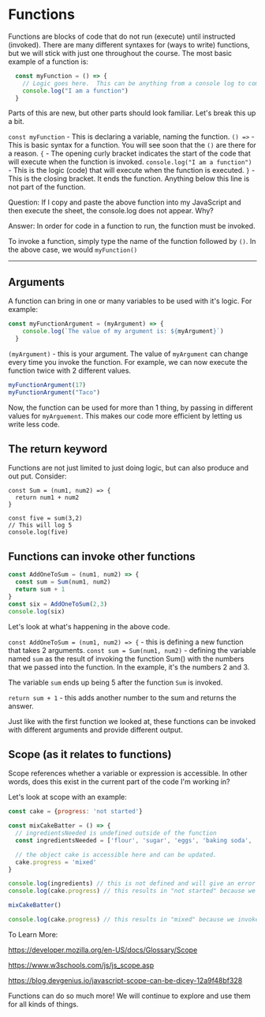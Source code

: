 # Functions

Functions are blocks of code that do not run (execute) until instructed (invoked).  There are many different syntaxes for (ways to write) functions, but we will stick with just one throughout the course.  The most basic example of a function is:

```js
  const myFunction = () => {
    // Logic goes here.  This can be anything from a console log to complex looping and data transformations.  You could even invoke other functions!
    console.log("I am a function")
  }
```

Parts of this are new, but other parts should look familiar.  Let's break this up a bit.  

`const myFunction` - This is declaring a variable, naming the function.
`() =>` - This is basic syntax for a function.  You will see soon that the `()` are there for a reason.
`{` - The opening curly bracket indicates the start of the code that will execute when the function is invoked.
`console.log("I am a function")` - This is the logic (code) that will execute when the function is executed.
`}` - This is the closing bracket.  It ends the function.  Anything below this line is not part of the function.

Question: If I copy and paste the above function into my JavaScript and then execute the sheet, the console.log does not appear.  Why?

Answer:  In order for code in a function to run, the function must be invoked.

To invoke a function, simply type the name of the function followed by `()`.  In the above case, we would `myFunction()`

***

## Arguments

A function can bring in one or many variables to be used with it's logic. For example:

```js
const myFunctionArgument = (myArgument) => {
    console.log(`The value of my argument is: ${myArgument}`)
  }
```
`(myArgument)` - this is your argument.  The value of `myArgument` can change every time you invoke the function.  For example, we can now execute the function twice with 2 different values.

```js
myFunctionArgument(17)
myFunctionArgument("Taco")
```

Now, the function can be used for more than 1 thing, by passing in different values for `myArguement`.  This makes our code more efficient by letting us write less code.

## The return keyword

Functions are not just limited to just doing logic, but can also produce and out put.  Consider:

```Js
const Sum = (num1, num2) => {
  return num1 + num2
}

const five = sum(3,2)
// This will log 5
console.log(five)
```

## Functions can invoke other functions

```js
const AddOneToSum = (num1, num2) => {
  const sum = Sum(num1, num2)
  return sum + 1
}
const six = AddOneToSum(2,3)
console.log(six)
```

Let's look at what's happening in the above code. 

`const AddOneToSum = (num1, num2) => {` - this is defining a new function that takes 2 arguments. 
`const sum = Sum(num1, num2)` - defining the variable named `sum` as the result of invoking the function Sum() with the numbers that we passed into the function.  In the example, it's the numbers 2 and 3.

The variable `sum` ends up being 5 after the function `Sum` is invoked.  

`return sum + 1` - this adds another number to the sum and returns the answer.

Just like with the first function we looked at, these functions can be invoked with different arguments and provide different output.  

## Scope (as it relates to functions)

Scope references whether a variable or expression is accessible.  In other words, does this exist in the current part of the code I'm working in?  

Let's look at scope with an example:

```js
const cake = {progress: 'not started'} 

const mixCakeBatter = () => {
  // ingredientsNeeded is undefined outside of the function
  const ingredientsNeeded = ['flour', 'sugar', 'eggs', 'baking soda', 'baking powder', 'salt', 'milk']

  // the object cake is accessible here and can be updated.
  cake.progress = 'mixed'
}

console.log(ingredients) // this is not defined and will give an error
console.log(cake.progress) // this results in "not started" because we have not invoked the function yet

mixCakeBatter()

console.log(cake.progress) // this results in "mixed" because we invoked the function.

```

To Learn More: 

https://developer.mozilla.org/en-US/docs/Glossary/Scope

https://www.w3schools.com/js/js_scope.asp

https://blog.devgenius.io/javascript-scope-can-be-dicey-12a9f48bf328



Functions can do so much more!  We will continue to explore and use them for all kinds of things. 



